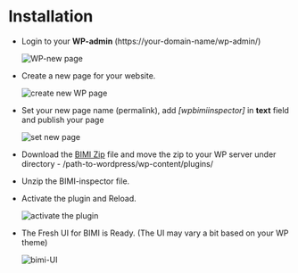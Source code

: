 # Installation

 - Login to your **WP-admin** (https://your-domain-name/wp-admin/)
   
   ![WP-new page](https://i.imgur.com/IacfGaE.png)

 - Create a new page for your website. 
   
   ![create new WP page](https://i.imgur.com/myxLrAM.jpg)   
   
 - Set your new page name (permalink), add _[wpbimiinspector]_ in __text__ field and publish your page

   ![set new page](https://i.imgur.com/aVZKLGb.png)

 - Download the [BIMI Zip]() file and move the zip to your WP server under directory - /path-to-wordpress/wp-content/plugins/ 

 - Unzip the BIMI-inspector file. 

 - Activate the plugin and Reload.
   
   ![activate the plugin](https://i.imgur.com/rcrtw3q.jpg)
   
 - The Fresh UI for BIMI is Ready. (The UI may vary a bit based on your WP theme)

   ![bimi-UI](https://i.imgur.com/WtDloYx.png)
